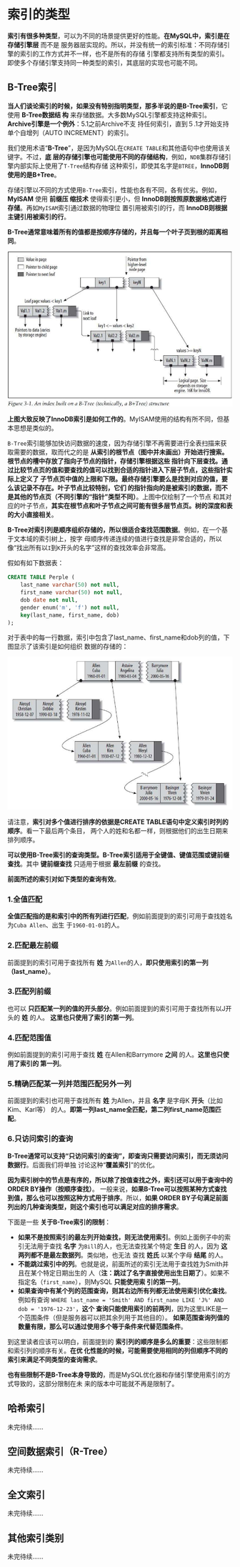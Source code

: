 索引的类型
================================================================================
**索引有很多种类型**，可以为不同的场景提供更好的性能。**在MySQL中，索引是在存储引擎层** 而不是
服务器层实现的。所以，并没有统一的索引标准：不同存储引擎的索引的工作方式并不一样，也不是所有的存储
引擎都支持所有类型的索引。即使多个存储引擎支持同一种类型的索引，其底层的实现也可能不同。

## B-Tree索引
**当人们谈论索引的时候，如果没有特别指明类型，那多半说的是B-Tree索引**，它使用 **B-Tree数据结
构** 来存储数据。大多数MySQL引擎都支持这种索引。**Archive引擎是一个例外**：5.1之前Archive不支
持任何索引，直到５.1才开始支持单个自增列（AUTO INCREMENT）的索引。

我们使用术语“**B-Tree**”，是因为MySQL在`CREATE TABLE`和其他语句中也使用该关键字。不过，**底
层的存储引擎也可能使用不同的存储结构**，例如，`NDB`集群存储引擎内部实际上使用了`T-Tree`结构存储
这种索引，即使其名字是`BTREE`，**InnoDB则使用的是B+Tree**。

存储引擎以不同的方式使用`B-Tree`索引，性能也各有不同，各有优劣。例如，**MyISAM** 使用 **前缀压
缩技术** 使得索引更小，但 **InnoDB则按照原数据格式进行存储**。再如`MyISAM`索引通过数据的物理位
置引用被索引的行，而 **InnoDB则根据主键引用被索引的行**。

**B-Tree通常意味着所有的值都是按顺序存储的，并且每一个叶子页到根的距离相同**。

![建立在B-Tree结构上的索引](img/1.jpeg)

**上图大致反映了InnoDB索引是如何工作的**。MyISAM使用的结构有所不同，但基本思想是类似的。

`B-Tree`索引能够加快访问数据的速度，因为存储引擎不再需要进行全表扫描来获取需要的数据，取而代之的是
**从索引的根节点（图中并未画出）开始进行搜索。根节点的槽中存放了指向子节点的指针，存储引擎根据这些
指针向下层查找。通过比较节点页的值和要查找的值可以找到合适的指针进入下层子节点，这些指针实际上定义了
子节点页中值的上限和下限。最终存储引擎要么是找到对应的值，要么该记录不存在。叶子节点比较特别，它们
的指针指向的是被索引的数据，而不是其他的节点页（不同引擎的“指针”类型不同）**。上图中仅绘制了一个节点
和其对应的叶子节点，**其实在根节点和叶子节点之间可能有很多层节点页。树的深度和表的大小直接相关**。

**B-Tree对索引列是顺序组织存储的，所以很适合查找范围数据**。例如，在一个基于文本域的索引树上，按字
母顺序传递连续的值进行查找是非常合适的，所以像“找出所有以`I`到`K`开头的名字”这样的查找效率会非常高。

假如有如下数据表：
```sql
CREATE TABLE Perple (
    last_name varchar(50) not null,
    first_name varchar(50) not null,
    dob date not null,
    gender enum('m', 'f') not null,
    key(last_name, first_name, dob)
);
```
对于表中的每一行数据，索引中包含了last_name、first_name和dob列的值，下图显示了该索引是如何组织
数据的存储的：

![B-Tree索引树中的部分条目示例](img/2.jpeg)

请注意，**索引对多个值进行排序的依据是CREATE TABLE语句中定义索引时列的顺序**。看一下最后两个条目，
两个人的姓和名都一样，则根据他们的出生日期来排列顺序。

**可以使用B-Tree索引的查询类型。B-Tree索引适用于全键值、键值范围或键前缀查找**。其中 **键前缀查找**
只适用于根据 **最左前缀** 的查找。

**前面所述的索引对如下类型的查询有效**。

### 1.全值匹配
**全值匹配指的是和索引中的所有列进行匹配**，例如前面提到的索引可用于查找姓名为`Cuba Allen`、出生
于`1960-01-01`的人。

### 2.匹配最左前缀
前面提到的索引可用于查找所有 **姓** 为`Allen`的人，**即只使用索引的第一列（last_name）**。

### 3.匹配列前缀
也可以 **只匹配某一列的值的开头部分**。例如前面提到的索引可用于查找所有以J开头的 **姓** 的人。
**这里也只使用了索引的第一列**。

### 4.匹配范围值
例如前面提到的索引可用于查找 **姓** 在Allen和Barrymore **之间** 的人。**这里也只使用了索引的
第一列**。

### 5.精确匹配某一列并范围匹配另外一列
前面提到的索引也可用于查找所有 **姓** 为Allen，并且 **名字** 是字母K **开头**（比如Kim、Karl等）
的人。**即第一列last_name全匹配，第二列first_name范围匹配**。

### 6.只访问索引的查询
**B-Tree通常可以支持“只访问索引的查询”，即查询只需要访问索引，而无须访问数据行**。后面我们将单独
讨论这种“**覆盖索引**”的优化。

**因为索引树中的节点是有序的，所以除了按值查找之外，索引还可以用于查询中的ORDER BY操作（按顺序查找）**。
一般来说，**如果B-Tree可以按照某种方式查找到值，那么也可以按照这种方式用于排序**。所以，**如果
ORDER BY子句满足前面列出的几种查询类型，则这个索引也可以满足对应的排序需求**。

下面是一些 **关于B-Tree索引的限制**：
+ **如果不是按照索引的最左列开始查找，则无法使用索引**。例如上面例子中的索引无法用于查找 **名字**
为`Bill`的人，也无法查找某个特定 **生日** 的人，因为 **这两列都不是最左数据列**。类似地，也无法
查找 **姓氏** 以某个字母 **结尾** 的人。
+ **不能跳过索引中的列**。也就是说，前面所述的索引无法用于查找姓为Smith并且在某个特定日期出生的
人（**注：跳过了名字直接使用出生日期了**）。如果不指定名（`first_name`），则MySQL **只能使用索
引的第一列**。
+ **如果查询中有某个列的范围查询，则其右边所有列都无法使用索引优化查找**。例如有查询
`WHERE last_name = 'Smith' AND first_name LIKE 'J%' AND dob = '1976-12-23'`，**这个
查询只能使用索引的前两列**，因为这里LIKE是一个范围条件（但是服务器可以把其余列用于其他目的）。
**如果范围查询列值的数量有限，那么可以通过使用多个等于条件来代替范围条件**。

到这里读者应该可以明白，前面提到的 **索引列的顺序是多么的重要**：这些限制都和索引列的顺序有关。**在优
化性能的时候，可能需要使用相同的列但顺序不同的索引来满足不同类型的查询需求**。

**也有些限制不是B-Tree本身导致的**，而是MySQL优化器和存储引擎使用索引的方式导致的，这部分限制在未
来的版本中可能就不再是限制了。

## 哈希索引
未完待续......

## 空间数据索引（R-Tree）
未完待续......

## 全文索引
未完待续......

## 其他索引类别
未完待续......
